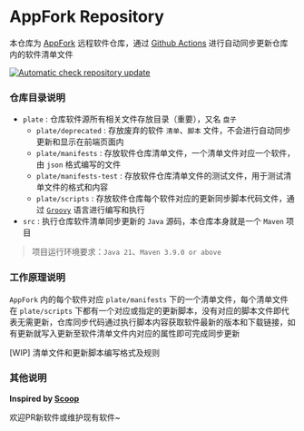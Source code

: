 # AppFork Repository

本仓库为 [AppFork](https://junlong.plus/ztool/appfork) 远程软件仓库，通过 [Github Actions](https://github.com/actions) 进行自动同步更新仓库内的软件清单文件

[![Automatic check repository update](https://github.com/junlongzzz/appfork-repo/actions/workflows/check-update.yml/badge.svg?branch=main)](https://github.com/junlongzzz/appfork-repo/actions/workflows/check-update.yml)

### 仓库目录说明

- `plate` : 仓库软件源所有相关文件存放目录（重要），又名 `盘子`
    - `plate/deprecated` : 存放废弃的软件 `清单`、`脚本` 文件，不会进行自动同步更新和显示在前端页面内
    - `plate/manifests` : 存放软件仓库清单文件，一个清单文件对应一个软件，由 `json` 格式编写的文件
    - `plate/manifests-test` : 存放软件仓库清单文件的测试文件，用于测试清单文件的格式和内容
    - `plate/scripts` : 存放软件仓库每个软件对应的更新同步脚本代码文件，通过 [`Groovy`](https://github.com/apache/groovy) 语言进行编写和执行
- `src` : 执行仓库软件清单同步更新的 `Java` 源码，本仓库本身就是一个 `Maven` 项目

> 项目运行环境要求：`Java 21`、`Maven 3.9.0 or above`

### 工作原理说明

`AppFork` 内的每个软件对应 `plate/manifests` 下的一个清单文件，每个清单文件在 `plate/scripts` 下都有一个对应或指定的更新脚本，没有对应的脚本文件即代表无需更新，仓库同步代码通过执行脚本内容获取软件最新的版本和下载链接，如有更新就写入更新至软件清单文件内对应的属性即可完成同步更新

[WIP] 清单文件和更新脚本编写格式及规则

### 其他说明

**Inspired by [Scoop](https://scoop.sh)**

欢迎PR新软件或维护现有软件~
